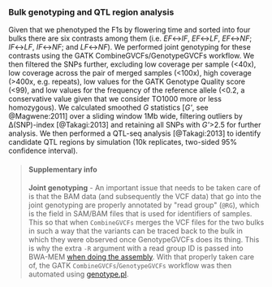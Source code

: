 ### Bulk genotyping and QTL region analysis

Given that we phenotyped the F1s by flowering time and sorted into four bulks there are six contrasts among them
(i.e. _EF_↔_IF_, _EF_↔_LF_, _EF_↔_NF_; _IF_↔_LF_, _IF_↔_NF_; and _LF_↔_NF_). We performed joint genotyping
for these contrasts using the GATK CombineGVCFs/GenotypeGVCFs workflow. We then filtered the SNPs further, excluding
low coverage per sample (<40x), low coverage across the pair of merged samples (<100x), high coverage (>400x, e.g. 
repeats), low values for the GATK Genotype Quality score (<99), and low values for the frequency of the reference
allele (<0.2, a conservative value given that we consider TO1000 more or less homozygous). We calculated smoothed 
_G_ statistics [_G'_, see @Magwene:2011] over a sliding window 1Mb wide, filtering outliers by Δ(SNP)-index 
[@Takagi:2013] and retaining all SNPs with _G'_>2.5 for further analysis. We then performed a QTL-seq analysis
[@Takagi:2013] to identify candidate QTL regions by simulation (10k replicates, two-sided 95% confidence interval).

> #### Supplementary info
> **Joint genotyping** - An important issue that needs to be taken care of is that the BAM data (and subsequently 
> the VCF data) that go into the joint genotyping are properly annotated by "read group" (`@RG`), which is the field 
> in SAM/BAM files that is used for identifiers of samples. This so that when `CombineGVCFs` merges the VCF files for 
> the two bulks in such a way that the variants can be traced back to the bulk in which they were observed once
> GenotypeGVCFs does its thing. This is why the extra `-R` argument with a read group ID is passed into BWA-MEM 
> [when doing the assembly](../script/bwa.sh). With that properly taken care of, the GATK `CombineGVCFs`/`GenotypeGVCFs`
> workflow was then automated using [genotype.pl](../script/genotype.pl).

